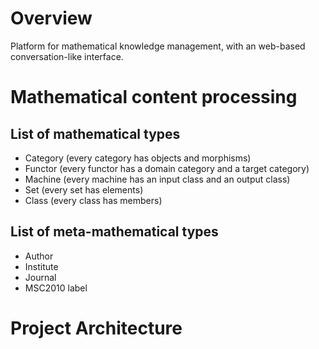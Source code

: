 
# Overview

Platform for mathematical knowledge management, with an web-based conversation-like interface. 

# Mathematical content processing

## List of mathematical types

- Category (every category has objects and morphisms)
- Functor (every functor has a domain category and a target category)
- Machine (every machine has an input class and an output class)
- Set (every set has elements)
- Class (every class has members)




## List of meta-mathematical types

- Author
- Institute
- Journal
- MSC2010 label

# Project Architecture





